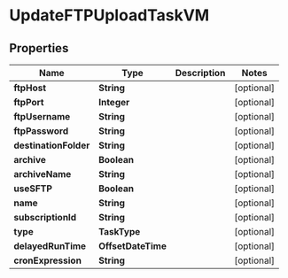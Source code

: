 

# UpdateFTPUploadTaskVM


## Properties

| Name | Type | Description | Notes |
|------------ | ------------- | ------------- | -------------|
|**ftpHost** | **String** |  |  [optional] |
|**ftpPort** | **Integer** |  |  [optional] |
|**ftpUsername** | **String** |  |  [optional] |
|**ftpPassword** | **String** |  |  [optional] |
|**destinationFolder** | **String** |  |  [optional] |
|**archive** | **Boolean** |  |  [optional] |
|**archiveName** | **String** |  |  [optional] |
|**useSFTP** | **Boolean** |  |  [optional] |
|**name** | **String** |  |  [optional] |
|**subscriptionId** | **String** |  |  [optional] |
|**type** | **TaskType** |  |  [optional] |
|**delayedRunTime** | **OffsetDateTime** |  |  [optional] |
|**cronExpression** | **String** |  |  [optional] |



